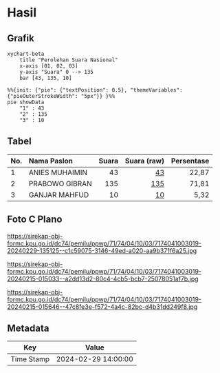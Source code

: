 # Hasil

## Grafik

```mermaid
xychart-beta
    title "Perolehan Suara Nasional"
    x-axis [01, 02, 03]
    y-axis "Suara" 0 --> 135
    bar [43, 135, 10]
```

```mermaid
%%{init: {"pie": {"textPosition": 0.5}, "themeVariables": {"pieOuterStrokeWidth": "5px"}} }%%
pie showData
    "1" : 43
    "2" : 135
    "3" : 10
```

## Tabel

| No. | Nama Paslon    | Suara | Suara (raw) | Persentase |
|:--- |:-------------- | -----:| -----------:| ----------:|
| 1   | ANIES MUHAIMIN | 43    | [43][p-1]   | 22,87      |
| 2   | PRABOWO GIBRAN | 135   | [135][p-2]  | 71,81      |
| 3   | GANJAR MAHFUD  | 10    | [10][p-3]   | 5,32       |


[p-1]: https://github.com/gigit-pemilu/pemilu-2024/blob/main/pilpres/hitung-suara/sub/71-sulawesi-utara/sub/74-kota-kotamobagu/sub/04-kotamobagu-barat/sub/1003-mogolaing/sub/019-tps/sub/paslon-1.txt
[p-2]: https://github.com/gigit-pemilu/pemilu-2024/blob/main/pilpres/hitung-suara/sub/71-sulawesi-utara/sub/74-kota-kotamobagu/sub/04-kotamobagu-barat/sub/1003-mogolaing/sub/019-tps/sub/paslon-2.txt
[p-3]: https://github.com/gigit-pemilu/pemilu-2024/blob/main/pilpres/hitung-suara/sub/71-sulawesi-utara/sub/74-kota-kotamobagu/sub/04-kotamobagu-barat/sub/1003-mogolaing/sub/019-tps/sub/paslon-3.txt

## Foto C Plano

https://sirekap-obj-formc.kpu.go.id/dc74/pemilu/ppwp/71/74/04/10/03/7174041003019-20240229-135125--c1c59075-3146-49ed-a020-aa9b371f6a25.jpg

https://sirekap-obj-formc.kpu.go.id/dc74/pemilu/ppwp/71/74/04/10/03/7174041003019-20240215-015033--a2dd13d2-80c4-4cb5-bcb7-25078051af7b.jpg

https://sirekap-obj-formc.kpu.go.id/dc74/pemilu/ppwp/71/74/04/10/03/7174041003019-20240215-015646--47c8fe3e-f572-4a4c-82bc-d4b31dd249f8.jpg


## Metadata

| Key        | Value               |
| ---------- | ------------------- |
| Time Stamp | 2024-02-29 14:00:00 |



